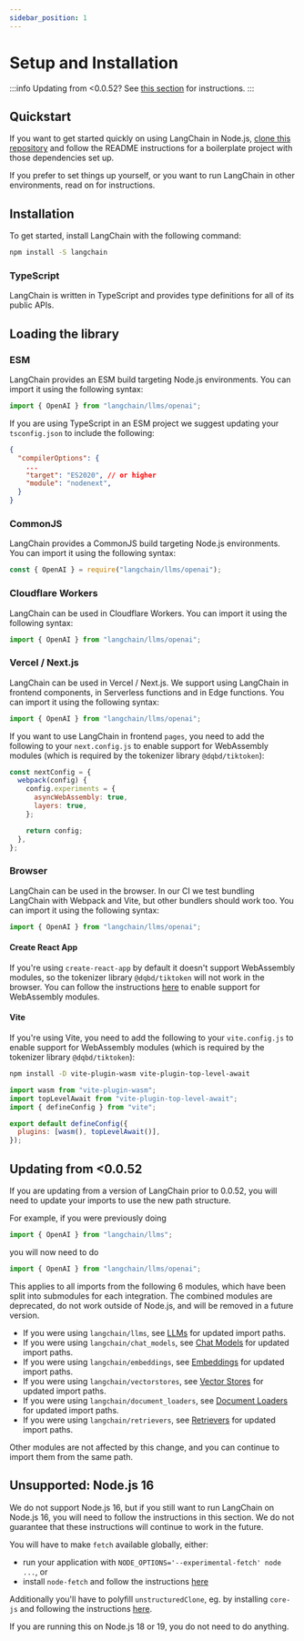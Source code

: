 ```yaml
---
sidebar_position: 1
---
```


# Setup and Installation

:::info
Updating from <0.0.52? See [this section](#updating-from-0052) for instructions.
:::

## Quickstart

If you want to get started quickly on using LangChain in Node.js, [clone this repository](https://github.com/domeccleston/langchain-ts-starter) and follow the README instructions for a boilerplate project with those dependencies set up.

If you prefer to set things up yourself, or you want to run LangChain in other environments, read on for instructions.

## Installation

To get started, install LangChain with the following command:

```bash npm2yarn
npm install -S langchain
```

### TypeScript

LangChain is written in TypeScript and provides type definitions for all of its public APIs.

## Loading the library

### ESM

LangChain provides an ESM build targeting Node.js environments. You can import it using the following syntax:

```typescript
import { OpenAI } from "langchain/llms/openai";
```

If you are using TypeScript in an ESM project we suggest updating your `tsconfig.json` to include the following:

```json title="tsconfig.json"
{
  "compilerOptions": {
    ...
    "target": "ES2020", // or higher
    "module": "nodenext",
  }
}
```

### CommonJS

LangChain provides a CommonJS build targeting Node.js environments. You can import it using the following syntax:

```typescript
const { OpenAI } = require("langchain/llms/openai");
```

### Cloudflare Workers

LangChain can be used in Cloudflare Workers. You can import it using the following syntax:

```typescript
import { OpenAI } from "langchain/llms/openai";
```

### Vercel / Next.js

LangChain can be used in Vercel / Next.js. We support using LangChain in frontend components, in Serverless functions and in Edge functions. You can import it using the following syntax:

```typescript
import { OpenAI } from "langchain/llms/openai";
```

If you want to use LangChain in frontend `pages`, you need to add the following to your `next.config.js` to enable support for WebAssembly modules (which is required by the tokenizer library `@dqbd/tiktoken`):

```js title="next.config.js"
const nextConfig = {
  webpack(config) {
    config.experiments = {
      asyncWebAssembly: true,
      layers: true,
    };

    return config;
  },
};
```

### Browser

LangChain can be used in the browser. In our CI we test bundling LangChain with Webpack and Vite, but other bundlers should work too. You can import it using the following syntax:

```typescript
import { OpenAI } from "langchain/llms/openai";
```

#### Create React App

If you're using `create-react-app` by default it doesn't support WebAssembly modules, so the tokenizer library `@dqbd/tiktoken` will not work in the browser. You can follow the instructions [here](https://github.com/dqbd/tiktoken/tree/main/js#create-react-app) to enable support for WebAssembly modules.

#### Vite

If you're using Vite, you need to add the following to your `vite.config.js` to enable support for WebAssembly modules (which is required by the tokenizer library `@dqbd/tiktoken`):

```bash npm2yarn
npm install -D vite-plugin-wasm vite-plugin-top-level-await
```

```js title="vite.config.js"
import wasm from "vite-plugin-wasm";
import topLevelAwait from "vite-plugin-top-level-await";
import { defineConfig } from "vite";

export default defineConfig({
  plugins: [wasm(), topLevelAwait()],
});
```

## Updating from <0.0.52

If you are updating from a version of LangChain prior to 0.0.52, you will need to update your imports to use the new path structure.

For example, if you were previously doing

```typescript
import { OpenAI } from "langchain/llms";
```

you will now need to do

```typescript
import { OpenAI } from "langchain/llms/openai";
```

This applies to all imports from the following 6 modules, which have been split into submodules for each integration. The combined modules are deprecated, do not work outside of Node.js, and will be removed in a future version.

- If you were using `langchain/llms`, see [LLMs](../modules/models/llms/integrations) for updated import paths.
- If you were using `langchain/chat_models`, see [Chat Models](../modules/models/chat/integrations) for updated import paths.
- If you were using `langchain/embeddings`, see [Embeddings](../modules/models/embeddings/integrations) for updated import paths.
- If you were using `langchain/vectorstores`, see [Vector Stores](../modules/indexes/vector_stores/integrations/) for updated import paths.
- If you were using `langchain/document_loaders`, see [Document Loaders](../modules/indexes/document_loaders/examples/) for updated import paths.
- If you were using `langchain/retrievers`, see [Retrievers](../modules/indexes/retrievers/) for updated import paths.

Other modules are not affected by this change, and you can continue to import them from the same path.

## Unsupported: Node.js 16

We do not support Node.js 16, but if you still want to run LangChain on Node.js 16, you will need to follow the instructions in this section. We do not guarantee that these instructions will continue to work in the future.

You will have to make `fetch` available globally, either:

- run your application with `NODE_OPTIONS='--experimental-fetch' node ...`, or
- install `node-fetch` and follow the instructions [here](https://github.com/node-fetch/node-fetch#providing-global-access)

Additionally you'll have to polyfill `unstructuredClone`, eg. by installing `core-js` and following the instructions [here](https://github.com/zloirock/core-js).

If you are running this on Node.js 18 or 19, you do not need to do anything.
